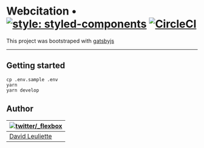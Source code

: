 # Webcitation • [![style: styled-components](https://img.shields.io/badge/style-%F0%9F%92%85%20styled--components-orange.svg?colorB=daa357&colorA=db748e)](https://github.com/styled-components/styled-components) [![CircleCI](https://circleci.com/gh/flexbox/webcitation.svg?style=svg)](https://circleci.com/gh/flexbox/webcitation)

This project was bootstraped with [gatsbyjs](https://github.com/gatsbyjs/gatsby#readme)

---

## Getting started

    cp .env.sample .env
    yarn
    yarn develop

## Author

| [![twitter/_flexbox](https://gravatar.com/avatar/66ecc55f1bc2e5863eb516ee6f20794e?s=70)](https://twitter.com/_flexbox 'Follow @_flexbox on Twitter') |
| ---------------------------------------------------------------------------------------------------------------------------------------------------- |
| [David Leuliette](https://davidl.fr/)                                                                                                                |

